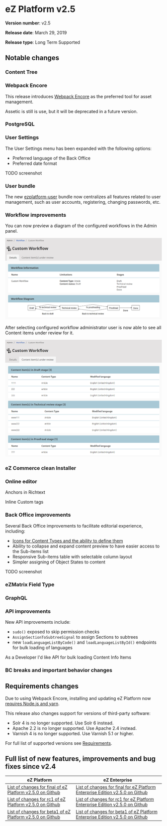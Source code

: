 # eZ Platform v2.5

**Version number**: v2.5

**Release date**: March 29, 2019

**Release type**: Long Term Supported

## Notable changes

### Content Tree

### Webpack Encore

This release introduces [Webpack Encore](https://symfony.com/doc/3.4/frontend.html#webpack-encore)
as the preferred tool for asset management.

Assetic is still is use, but it will be deprecated in a future version.

### PostgreSQL

### User Settings

The User Settings menu has been expanded with the following options:

- Preferred language of the Back Office
- Preferred date format

TODO screenshot

### User bundle

The new [ezplatform-user](https://github.com/ezsystems/ezplatform-user) bundle now centralizes
all features related to user management, such as user accounts, registering, changing passwords, etc.

### Workflow improvements

You can now preview a diagram of the configured workflows in the Admin panel.

![Diagram of a workflow configuration](img/2.5_workflow_diagram.png)

After selecting configured workflow administrator user is now able to see all Content items under review for it.

![Content under review](img/workflow_content_under_review.png)

### eZ Commerce clean Installer

### Online editor

Anchors in Richtext

Inline Custom tags

### Back Office improvements

Several Back Office improvements to facilitate editorial experience, including:

- [Icons for Content Types and the ability to define them](../guide/extending_ez_platform.md#custom-content-type-icons)
- Ability to collapse and expand content preview to have easier access to the Sub-items list
- Responsive Sub-items table with selectable column layout
- Simpler assigning of Object States to content

TODO screenshot

### eZMatrix Field Type

### GraphQL

### API improvements

New API improvements include:

- `sudo()` exposed to skip permission checks
- `AssignSectionToSubtreeSignal` to assign Sections to subtrees
- new `loadLanguageListByCode()` and `loadLanguageListById()` endpoints for bulk loading of languages

As a Developer I'd like API for bulk loading Content Info Items

### BC breaks and important behavior changes

## Requirements changes

Due to using Webpack Encore, installing and updating eZ Platform now [requires Node.js and yarn](updating_ez_platform.md#3-update-the-app).

This release also changes support for versions of third-party software:

- Solr 4 is no longer supported. Use Solr 6 instead.
- Apache 2.2 is no longer supported. Use Apache 2.4 instead.
- Varnish 4 is no longer supported. Use Varnish 5.1 or higher.

For full list of supported versions see [Requirements](../getting_started/requirements.md).

## Full list of new features, improvements and bug fixes since v2.4

| eZ Platform  | eZ Enterprise  |
|--------------|------------|
| [List of changes for final of eZ Platform v2.5.0 on Github](https://github.com/ezsystems/ezplatform/releases/tag/v2.5.0) | [List of changes for final for eZ Platform Enterprise Edition v2.5.0 on Github](https://github.com/ezsystems/ezplatform-ee/releases/tag/v2.5.0) |
| [List of changes for rc1 of eZ Platform v2.5.0 on Github](https://github.com/ezsystems/ezplatform/releases/tag/v2.5.0-rc1) | [List of changes for rc1 for eZ Platform Enterprise Edition v2.5.0 on Github](https://github.com/ezsystems/ezplatform-ee/releases/tag/v2.5.0-rc1) |
| [List of changes for beta1 of eZ Platform v2.5.0 on Github](https://github.com/ezsystems/ezplatform/releases/tag/v2.5.0-beta1) | [List of changes for beta1 of eZ Platform Enterprise Edition v2.5.0 on Github](https://github.com/ezsystems/ezplatform-ee/releases/tag/v2.5.0-beta1) |

